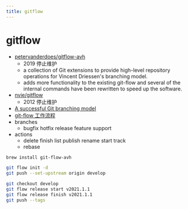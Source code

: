 ```yaml
---
title: gitflow
---
```


# gitflow

- [petervanderdoes/gitflow-avh](https://github.com/petervanderdoes/gitflow-avh)
  - 2019 停止维护
  - a collection of Git extensions to provide high-level repository operations for Vincent Driessen's branching model.
  - adds more functionality to the existing git-flow and several of the internal commands have been rewritten to speed up the software.
- [nvie/gitflow](https://github.com/nvie/gitflow)
  - 2012 停止维护
- [A successful Git branching model](http://nvie.com/posts/a-successful-git-branching-model)
- [git-flow 工作流程](https://www.git-tower.com/learn/git/ebook/cn/command-line/advanced-topics/git-flow)
- branches
  - bugfix hotfix release feature support
- actions
  - delete finish list publish rename start track
  - rebase

```bash
brew install git-flow-avh

git flow init -d
git push --set-upstream origin develop

git checkout develop
git flow release start v2021.1.1
git flow release finish v2021.1.1
git push --tags
```

